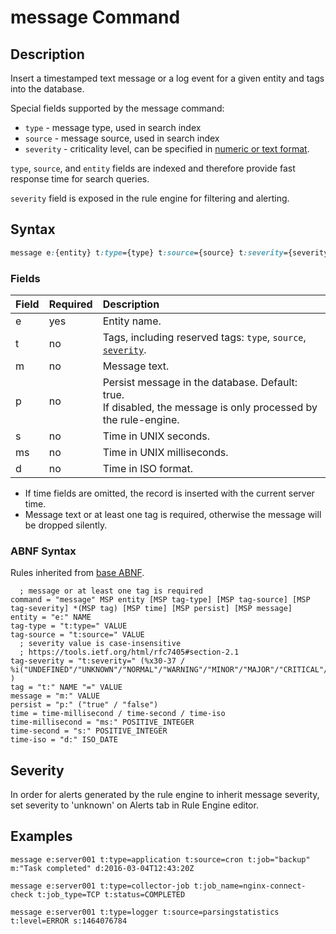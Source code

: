 # message Command

## Description

Insert a timestamped text message or a log event for a given entity and tags into the database.

Special fields supported by the message command:

* `type` - message type, used in search index
* `source` - message source, used in search index
* `severity` - criticality level, can be specified in [numeric or text format](#severity).

`type`, `source`, and `entity` fields are indexed and therefore provide fast response time for search queries.

`severity` field is exposed in the rule engine for filtering and alerting.

## Syntax

```css
message e:{entity} t:type={type} t:source={source} t:severity={severity} t:tag={tag-value} m:{message} s:{seconds}
```

### Fields

| **Field** | **Required** | **Description** |
|:---|:---|:---|
| e         | yes          | Entity name. |
| t         | no           | Tags, including reserved tags: `type`, `source`, [`severity`](/api/data/severity.md). |
| m         | no           | Message text. |
| p         | no           | Persist message in the database. Default: true.<br>If disabled, the message is only processed by the rule-engine.
| s         | no           | Time in UNIX seconds. | 
| ms        | no           | Time in UNIX milliseconds. | 
| d         | no           | Time in ISO format. | 

* If time fields are omitted, the record is inserted with the current server time.
* Message text or at least one tag is required, otherwise the message will be dropped silently.

### ABNF Syntax

Rules inherited from [base ABNF](base-abnf.md).

```properties
  ; message or at least one tag is required
command = "message" MSP entity [MSP tag-type] [MSP tag-source] [MSP tag-severity] *(MSP tag) [MSP time] [MSP persist] [MSP message] 
entity = "e:" NAME
tag-type = "t:type=" VALUE
tag-source = "t:source=" VALUE
  ; severity value is case-insensitive
  ; https://tools.ietf.org/html/rfc7405#section-2.1
tag-severity = "t:severity=" (%x30-37 / %i("UNDEFINED"/"UNKNOWN"/"NORMAL"/"WARNING"/"MINOR"/"MAJOR"/"CRITICAL"/"FATAL") )
tag = "t:" NAME "=" VALUE
message = "m:" VALUE
persist = "p:" ("true" / "false")
time = time-millisecond / time-second / time-iso
time-millisecond = "ms:" POSITIVE_INTEGER
time-second = "s:" POSITIVE_INTEGER
time-iso = "d:" ISO_DATE
```

## Severity

In order for alerts generated by the rule engine to inherit message severity, set severity to 'unknown' on Alerts tab in Rule Engine editor.  

## Examples

```ls
message e:server001 t:type=application t:source=cron t:job="backup" m:"Task completed" d:2016-03-04T12:43:20Z
```

```ls
message e:server001 t:type=collector-job t:job_name=nginx-connect-check t:job_type=TCP t:status=COMPLETED
```

```ls
message e:server001 t:type=logger t:source=parsingstatistics t:level=ERROR s:1464076784
```
